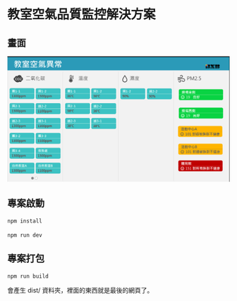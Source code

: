 # 教室空氣品質監控解決方案

## 畫面
![screen](/static/img/screen.jpg)

## 專案啟動
```
npm install

npm run dev
```

## 專案打包
```
npm run build
```
會產生 dist/ 資料夾，裡面的東西就是最後的網頁了。


